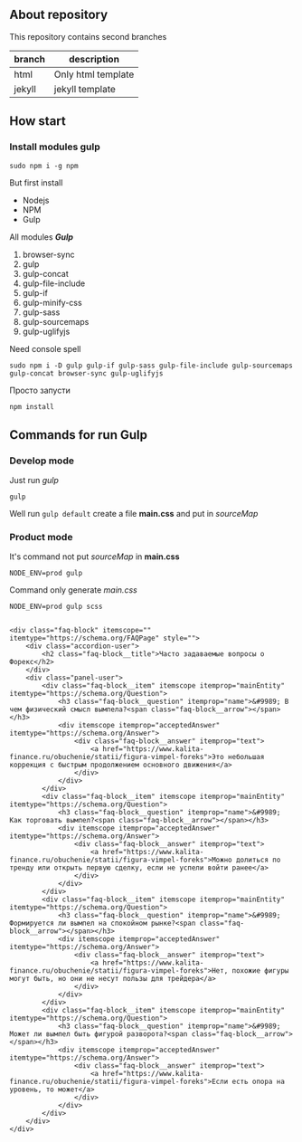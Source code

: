 ## About repository

This repository contains second branches

branch | description 
---|---
html | Only html template
jekyll | jekyll template

## How start

### Install modules gulp

    sudo npm i -g npm

But first install 

* Nodejs
* NPM
* Gulp

All modules ***Gulp***

1. browser-sync
1. gulp
1. gulp-concat
1. gulp-file-include
1. gulp-if
1. gulp-minify-css
1. gulp-sass 
1. gulp-sourcemaps 
1. gulp-uglifyjs    

Need console spell

    sudo npm i -D gulp gulp-if gulp-sass gulp-file-include gulp-sourcemaps gulp-concat browser-sync gulp-uglifyjs

Просто запусти 

```bash
npm install
```

## Commands for run Gulp

### Develop mode 

Just run *gulp*

    gulp

Well run `gulp default` create a file **main.css** and put in *sourceMap*

### Product mode

It's command not put *sourceMap* in **main.css** 

    NODE_ENV=prod gulp

Command only generate *main.css*

    NODE_ENV=prod gulp scss


    <div class="faq-block" itemscope="" itemtype="https://schema.org/FAQPage" style="">
        <div class="accordion-user">
            <h2 class="faq-block__title">Часто задаваемые вопросы о Форекс</h2>
        </div>
        <div class="panel-user">
            <div class="faq-block__item" itemscope itemprop="mainEntity" itemtype="https://schema.org/Question">
                <h3 class="faq-block__question" itemprop="name">&#9989; В чем физический смысл вымпела?<span class="faq-block__arrow"></span></h3>
                <div itemscope itemprop="acceptedAnswer" itemtype="https://schema.org/Answer">
                    <div class="faq-block__answer" itemprop="text">
                        <a href="https://www.kalita-finance.ru/obuchenie/statii/figura-vimpel-foreks">Это небольшая коррекция с быстрым продолжением основного движения</a> 
                    </div>
                </div>
            </div>
            <div class="faq-block__item" itemscope itemprop="mainEntity" itemtype="https://schema.org/Question">
                <h3 class="faq-block__question" itemprop="name">&#9989; Как торговать вымпел?<span class="faq-block__arrow"></span></h3>
                <div itemscope itemprop="acceptedAnswer" itemtype="https://schema.org/Answer">
                    <div class="faq-block__answer" itemprop="text">
                        <a href="https://www.kalita-finance.ru/obuchenie/statii/figura-vimpel-foreks">Можно долиться по тренду или открыть первую сделку, если не успели войти ранее</a>
                    </div>
                </div>
            </div>
            <div class="faq-block__item" itemscope itemprop="mainEntity" itemtype="https://schema.org/Question">
                <h3 class="faq-block__question" itemprop="name">&#9989; Формируется ли вымпел на спокойном рынке?<span class="faq-block__arrow"></span></h3>
                <div itemscope itemprop="acceptedAnswer" itemtype="https://schema.org/Answer">
                    <div class="faq-block__answer" itemprop="text">
                        <a href="https://www.kalita-finance.ru/obuchenie/statii/figura-vimpel-foreks">Нет, похожие фигуры могут быть, но они не несут пользы для трейдера</a>
                    </div>
                </div>
            </div>
            <div class="faq-block__item" itemscope itemprop="mainEntity" itemtype="https://schema.org/Question">
                <h3 class="faq-block__question" itemprop="name">&#9989; Может ли вымпел быть фигурой разворота?<span class="faq-block__arrow"></span></h3>
                <div itemscope itemprop="acceptedAnswer" itemtype="https://schema.org/Answer">
                    <div class="faq-block__answer" itemprop="text">
                        <a href="https://www.kalita-finance.ru/obuchenie/statii/figura-vimpel-foreks">Если есть опора на уровень, то может</a>
                    </div>
                </div>
            </div>
        </div>
    </div>